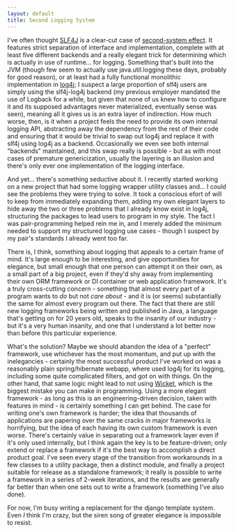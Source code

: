 ```yaml
---
layout: default
title: Second Logging System
---
```


I've often thought [SLF4J](http://www.slf4j.org) is a clear-cut case of [second-system effect](http://c2.com/cgi/wiki?SecondSystemEffect). It features strict separation of interface and implementation, complete with at least five different backends and a really elegant trick for determining which is actually in use of runtime... for logging. Something that's built into the JVM (though few seem to actually use java.util.logging these days, probably for good reason), or at least had a fully functional monolithic implementation in [log4j](http://logging.apache.org/log4j/1.2/); I suspect a large proportion of slf4j users are simply using the slf4j-log4j backend (my previous employer mandated the use of Logback for a while, but given that none of us knew how to configure it and its supposed advantages never materialized, eventually sense was seen), meaning all it gives us is an extra layer of indirection. How much worse, then, is it when a project feels the need to provide its own internal logging API, abstracting away the dependency from the rest of their code and ensuring that it would be trivial to swap out log4j and replace it with slf4j using log4j as a backend. Occasionally we even see both internal "backends" maintained, and this swap really is possible - but as with most cases of premature genericization, usually the layering is an illusion and there's only ever one implementation of the logging interface.

And yet... there's something seductive about it. I recently started working on a new project that had some logging wrapper utility classes and... I could see the problems they were trying to solve. It took a conscious efort of will to keep from immediately expanding them, adding my own elegant layers to hide away the two or three problems that I already know exist in log4j, structuring the packages to lead users to program in my style. The fact I was pair-programming helped rein me in, and I merely added the minimum needed to support my structured logging use cases - though I suspect by my pair's standards I already went too far.

There is, I think, something about logging that appeals to a certain frame of mind. It's large enough to be interesting, and give opportunities for elegance, but small enough that one person can attempt it on their own, as a small part of a big project, even if they'd shy away from implementing their own ORM framework or DI container or web application framework. It's a truly cross-cutting concern - something that almost every part of a program wants to *do* but not *care about* - and it is (or seems) substantially the same for almost every program out there. The fact that there are still new logging frameworks being written and published in Java, a language that's getting on for 20 years old, speaks to the insanity of our industry - but it's a very human insanity, and one that I understand a lot better now than before this particular experience.

What's the solution? Maybe we should abandon the idea of a "perfect" framework, use whichever has the most momentum, and put up with the inelegancies - certainly the most successful product I've worked on was a reasonably plain spring/hibernate webapp, where used log4j for its logging, including some quite complicated filters, and got on with things. On the other hand, that same logic might lead to not using [Wicket](http://wicket.apache.org/), which is the biggest mistake you can make in programming. Using a more elegant framework - as long as this is an engineering-driven decision, taken with features in mind - is certainly something I can get behind. The case for writing one's own framework is harder; the idea that thousands of applications are papering over the same cracks in major frameworks is horrifying, but the idea of each having its own custom framework is even worse. There's certainly value in separating out a framework layer even if it's only used internally, but I think again the key is to be feature-driven; only extend or replace a framework if it's the best way to accomplish a direct product goal. I've seen every stage of the transition from workarounds in a few classes to a utility package, then a distinct module, and finally a project suitable for release as a standalone framework; it really is possible to write a framework in a series of 2-week iterations, and the results are generally far better than when one sets out to write a framework (something I've also done).

For now, I'm busy writing a replacement for the django template system. Even *I* think I'm crazy, but the siren song of greater elegance is impossible to resist.